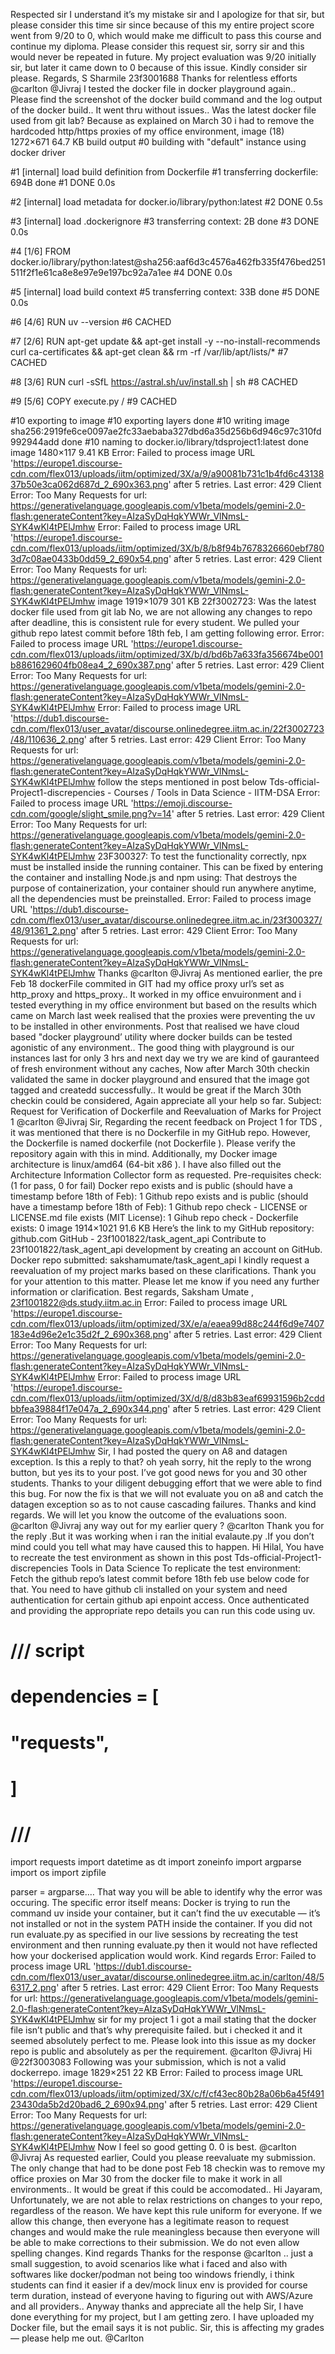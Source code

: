 Respected sir I understand it’s my mistake sir and I apologize for that sir, but please consider this time sir since because of this my entire project score went from 9/20 to 0, which would make me difficult to pass this course and continue my diploma. Please consider this request sir, sorry sir and this would never be repeated in future. My project evaluation was 9/20 initially sir, but later it came down to 0 because of this issue. Kindly consider sir please. Regards, S Sharmile 23f3001688
Thanks for relentless efforts @carlton @Jivraj I tested the docker file in docker playground again.. Please find the screenshot of the docker build command and the log output of the docker build.. It went thru without issues.. Was the latest docker file used from git lab? Because as explained on March 30 i had to remove the hardcoded http/https proxies of  my office environment, image (18) 1272×671 64.7 KB build output #0 building with "default" instance using docker driver

#1 [internal] load build definition from Dockerfile
#1 transferring dockerfile: 694B done
#1 DONE 0.0s

#2 [internal] load metadata for docker.io/library/python:latest
#2 DONE 0.5s

#3 [internal] load .dockerignore
#3 transferring context: 2B done
#3 DONE 0.0s

#4 [1/6] FROM docker.io/library/python:latest@sha256:aaf6d3c4576a462fb335f476bed251511f2f1e61ca8e8e97e9e197bc92a7a1ee
#4 DONE 0.0s

#5 [internal] load build context
#5 transferring context: 33B done
#5 DONE 0.0s

#6 [4/6] RUN uv --version
#6 CACHED

#7 [2/6] RUN apt-get update && apt-get install -y --no-install-recommends curl ca-certificates &&     apt-get clean && rm -rf /var/lib/apt/lists/*
#7 CACHED

#8 [3/6] RUN curl -sSfL https://astral.sh/uv/install.sh | sh
#8 CACHED

#9 [5/6] COPY execute.py /
#9 CACHED

#10 exporting to image
#10 exporting layers done
#10 writing image sha256:2919fe6ce0097ae2fc33aebaba327dbd6a35d256b6d946c97c310fd992944add done
#10 naming to docker.io/library/tdsproject1:latest done image 1480×117 9.41 KB
Error: Failed to process image URL 'https://europe1.discourse-cdn.com/flex013/uploads/iitm/optimized/3X/a/9/a90081b731c1b4fd6c4313837b50e3ca062d687d_2_690x363.png' after 5 retries. Last error: 429 Client Error: Too Many Requests for url: https://generativelanguage.googleapis.com/v1beta/models/gemini-2.0-flash:generateContent?key=AIzaSyDqHqkYWWr_VlNmsL-SYK4wKl4tPElJmhw
Error: Failed to process image URL 'https://europe1.discourse-cdn.com/flex013/uploads/iitm/optimized/3X/b/8/b8f94b7678326660ebf7803d7c08ae0433b0dd59_2_690x54.png' after 5 retries. Last error: 429 Client Error: Too Many Requests for url: https://generativelanguage.googleapis.com/v1beta/models/gemini-2.0-flash:generateContent?key=AIzaSyDqHqkYWWr_VlNmsL-SYK4wKl4tPElJmhw
image 1919×1079 301 KB 22f3002723: Was the latest docker file used from git lab No, we are not allowing any changes to repo after deadline, this is consistent rule for every student. We pulled your github repo latest commit before 18th feb, I am getting following error.
Error: Failed to process image URL 'https://europe1.discourse-cdn.com/flex013/uploads/iitm/optimized/3X/b/d/bd6b7a633fa356674be001b8861629604fb08ea4_2_690x387.png' after 5 retries. Last error: 429 Client Error: Too Many Requests for url: https://generativelanguage.googleapis.com/v1beta/models/gemini-2.0-flash:generateContent?key=AIzaSyDqHqkYWWr_VlNmsL-SYK4wKl4tPElJmhw
Error: Failed to process image URL 'https://dub1.discourse-cdn.com/flex013/user_avatar/discourse.onlinedegree.iitm.ac.in/22f3002723/48/110636_2.png' after 5 retries. Last error: 429 Client Error: Too Many Requests for url: https://generativelanguage.googleapis.com/v1beta/models/gemini-2.0-flash:generateContent?key=AIzaSyDqHqkYWWr_VlNmsL-SYK4wKl4tPElJmhw
follow the steps mentioned in post below Tds-official-Project1-discrepencies - Courses / Tools in Data Science - IITM-DSA
Error: Failed to process image URL 'https://emoji.discourse-cdn.com/google/slight_smile.png?v=14' after 5 retries. Last error: 429 Client Error: Too Many Requests for url: https://generativelanguage.googleapis.com/v1beta/models/gemini-2.0-flash:generateContent?key=AIzaSyDqHqkYWWr_VlNmsL-SYK4wKl4tPElJmhw
23F300327: To test the functionality correctly, npx must be installed inside the running container. This can be fixed by entering the container and installing Node.js and npm using: That destroys the purpose of containerization, your container should run anywhere anytime, all the dependencies must be preinstalled.
Error: Failed to process image URL 'https://dub1.discourse-cdn.com/flex013/user_avatar/discourse.onlinedegree.iitm.ac.in/23f300327/48/91361_2.png' after 5 retries. Last error: 429 Client Error: Too Many Requests for url: https://generativelanguage.googleapis.com/v1beta/models/gemini-2.0-flash:generateContent?key=AIzaSyDqHqkYWWr_VlNmsL-SYK4wKl4tPElJmhw
Thanks @carlton @Jivraj As mentioned earlier, the pre Feb 18 dockerFile commited in GIT had  my office proxy url’s set as http_proxy and https_proxy.. It worked in my office envuironment and i tested everything in my office environment but based on the results which came on March last week realised that the proxies were preventing the uv to be installed in other environments. Post that realised we have cloud based "docker playground’ utility where docker builds can be tested agonistic of any environment.. The good thing with playground is our instances last for only 3 hrs and next day we try we are kind of gauranteed of fresh environment without any caches, Now after March 30th checkin validated the same in docker playground and ensured that the image got tagged and createdd successfully.. It would be great if the March 30th checkin could be considered, Again appreciate all your help so far.
Subject: Request for Verification of Dockerfile and Reevaluation of Marks for Project 1 @carlton @Jivraj Sir, Regarding the recent feedback on Project 1 for TDS , it was mentioned that there is no Dockerfile in my GitHub repo. However, the Dockerfile is named dockerfile (not Dockerfile ). Please verify the repository again with this in mind. Additionally, my Docker image architecture is linux/amd64 (64-bit x86 ). I have also filled out the Architecture Information Collector form as requested. Pre-requisites check: (1 for pass, 0 for fail) Docker repo exists and is public (should have a timestamp before 18th of Feb): 1 Github repo exists and is public (should have a timestamp before 18th of Feb): 1 Github repo check - LICENSE or LICENSE.md file exists (MIT License): 1 Gihub repo check - Dockerfile exists: 0 image 1914×1021 91.6 KB Here’s the link to my GitHub repository: github.com GitHub - 23f1001822/task_agent_api Contribute to 23f1001822/task_agent_api development by creating an account on GitHub. Docker repo submitted: sakshamumate/task_agent_api I kindly request a reevaluation of my project marks based on these clarifications. Thank you for your attention to this matter. Please let me know if you need any further information or clarification. Best regards, Saksham Umate , 23f1001822@ds.study.iitm.ac.in
Error: Failed to process image URL 'https://europe1.discourse-cdn.com/flex013/uploads/iitm/optimized/3X/e/a/eaea99d88c244f6d9e7407183e4d96e2e1c35d2f_2_690x368.png' after 5 retries. Last error: 429 Client Error: Too Many Requests for url: https://generativelanguage.googleapis.com/v1beta/models/gemini-2.0-flash:generateContent?key=AIzaSyDqHqkYWWr_VlNmsL-SYK4wKl4tPElJmhw
Error: Failed to process image URL 'https://europe1.discourse-cdn.com/flex013/uploads/iitm/optimized/3X/d/8/d83b83eaf69931596b2cddbbfea39884f17e047a_2_690x344.png' after 5 retries. Last error: 429 Client Error: Too Many Requests for url: https://generativelanguage.googleapis.com/v1beta/models/gemini-2.0-flash:generateContent?key=AIzaSyDqHqkYWWr_VlNmsL-SYK4wKl4tPElJmhw
Sir, I had posted the query on A8 and datagen exception. Is this a reply to that?
oh yeah sorry, hit the reply to the wrong button, but yes its to your post.
I’ve got good news for you and 30 other students. Thanks to your diligent debugging effort that we were able to find this bug. For now the fix is that we will not evaluate you on a8 and catch the datagen exception so as to not cause cascading failures. Thanks and kind regards. We will let you know the outcome of the evaluations soon.
@carlton @Jivraj any way out for my earlier query ?
@carlton Thank you for the reply .But it was working when i ran the initial evalaute.py .If you don’t  mind could you tell what may have caused this to happen.
Hi Hilal, You have to recreate the test environment as shown in this post Tds-official-Project1-discrepencies Tools in Data Science To replicate the test environment: 
Fetch the github repo’s latest commit before 18th feb use below code for that. You need to have github cli installed on your system and need authentication for certain github api enpoint access. Once authenticated and providing the appropriate repo details you can  run this code using uv. 
# /// script
# dependencies = [
#   "requests",
# ]
# ///

import requests
import datetime as dt
import zoneinfo
import argparse
import os
import zipfile

parser = argparse.… That way you will be able to identify why the error was occuring. The specific error itself means: Docker is trying to run the command uv inside your container, but it can’t find the uv executable — it’s not installed or not in the system PATH inside the container. If you did not run evaluate.py as specified in our live sessions by recreating the test environment and then running evaluate.py then it would not have reflected how your dockerised application would work. Kind regards
Error: Failed to process image URL 'https://dub1.discourse-cdn.com/flex013/user_avatar/discourse.onlinedegree.iitm.ac.in/carlton/48/56317_2.png' after 5 retries. Last error: 429 Client Error: Too Many Requests for url: https://generativelanguage.googleapis.com/v1beta/models/gemini-2.0-flash:generateContent?key=AIzaSyDqHqkYWWr_VlNmsL-SYK4wKl4tPElJmhw
sir for my project 1 i got a mail stating that the docker file isn’t public and that’s why prerequisite failed. but i checked it and it seemed absolutely perfect to me. Please look into this issue as my docker repo is public and absolutely as per the requirement. @carlton @Jivraj
Hi @22f3003083 Following was your submission, which is not a valid dockerrepo. image 1829×251 22 KB
Error: Failed to process image URL 'https://europe1.discourse-cdn.com/flex013/uploads/iitm/optimized/3X/c/f/cf43ec80b28a06b6a45f49123430da5b2d20bad6_2_690x94.png' after 5 retries. Last error: 429 Client Error: Too Many Requests for url: https://generativelanguage.googleapis.com/v1beta/models/gemini-2.0-flash:generateContent?key=AIzaSyDqHqkYWWr_VlNmsL-SYK4wKl4tPElJmhw
Now I feel so good getting 0. 0 is best.
@carlton @Jivraj As requested earlier, Could you please reevaluate my submission.  The only change that had to be done post Feb 18 checkin was to remove my office proxies on Mar 30 from the docker file  to make it work in all environments.. It  would be great if this could be accomodated..
Hi Jayaram, Unfortunately, we are not able to relax restrictions on changes to your repo, regardless of the reason. We have kept this rule uniform for everyone. If we allow this change, then everyone has a legitimate reason to request changes and would make the rule meaningless because then everyone will be able to make corrections to their submission. We do not even allow spelling changes. Kind regards
Thanks for the response @carlton ..  just a small suggestion, to avoid scenarios like what i faced and also with softwares like docker/podman not being too windows friendly, i think students can find it easier if a dev/mock  linux env is provided for course term duration, instead of   everyone having to figuring out with AWS/Azure and all providers.. Anyway thanks and appreciate all the help
Sir, I have done everything for my project, but I am getting zero. I have uploaded my Docker file, but the email says it is not public. Sir, this is affecting my grades — please help me out. @Carlton
